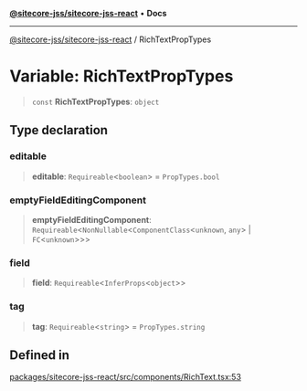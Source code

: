 [**@sitecore-jss/sitecore-jss-react**](../README.md) • **Docs**

***

[@sitecore-jss/sitecore-jss-react](../README.md) / RichTextPropTypes

# Variable: RichTextPropTypes

> `const` **RichTextPropTypes**: `object`

## Type declaration

### editable

> **editable**: `Requireable`\<`boolean`\> = `PropTypes.bool`

### emptyFieldEditingComponent

> **emptyFieldEditingComponent**: `Requireable`\<`NonNullable`\<`ComponentClass`\<`unknown`, `any`\> \| `FC`\<`unknown`\>\>\>

### field

> **field**: `Requireable`\<`InferProps`\<`object`\>\>

### tag

> **tag**: `Requireable`\<`string`\> = `PropTypes.string`

## Defined in

[packages/sitecore-jss-react/src/components/RichText.tsx:53](https://github.com/Sitecore/jss/blob/49e56a9efb1742351f2d61235b0c8a0afb80e052/packages/sitecore-jss-react/src/components/RichText.tsx#L53)
